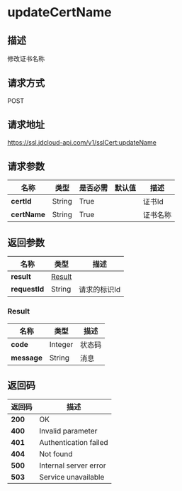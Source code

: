 # updateCertName


## 描述
修改证书名称

## 请求方式
POST

## 请求地址
https://ssl.jdcloud-api.com/v1/sslCert:updateName


## 请求参数
|名称|类型|是否必需|默认值|描述|
|---|---|---|---|---|
|**certId**|String|True| |证书Id|
|**certName**|String|True| |证书名称|


## 返回参数
|名称|类型|描述|
|---|---|---|
|**result**|[Result](#result)| |
|**requestId**|String|请求的标识Id|

### <div id="Result">Result</div>
|名称|类型|描述|
|---|---|---|
|**code**|Integer|状态码|
|**message**|String|消息|

## 返回码
|返回码|描述|
|---|---|
|**200**|OK|
|**400**|Invalid parameter|
|**401**|Authentication failed|
|**404**|Not found|
|**500**|Internal server error|
|**503**|Service unavailable|
